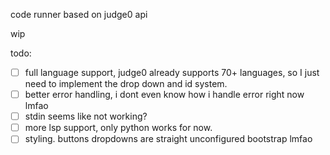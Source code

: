 code runner based on judge0 api

wip

todo:
- [ ] full language support, judge0 already supports 70+ languages, so I just need to implement the drop down and id system.
- [ ] better error handling, i dont even know how i handle error right now lmfao
- [ ] stdin seems like not working?
- [ ] more lsp support, only python works for now. 
- [ ] styling. buttons dropdowns are straight unconfigured bootstrap lmfao